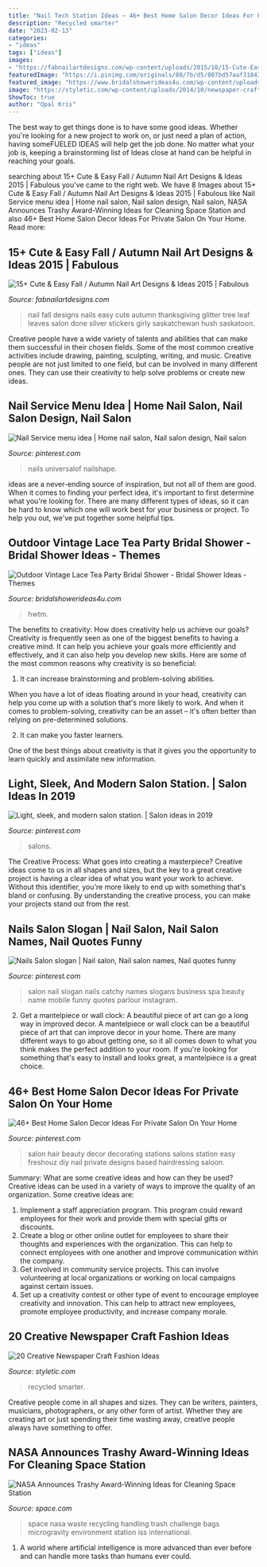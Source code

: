 ```yaml
---
title: "Nail Tech Station Ideas ~ 46+ Best Home Salon Decor Ideas For Private Salon On Your Home"
description: "Recycled smarter"
date: "2023-02-13"
categories:
- "ideas"
tags: ["ideas"]
images:
- "https://fabnailartdesigns.com/wp-content/uploads/2015/10/15-Cute-Easy-Fall-Autumn-Nail-Art-Designs-Ideas-2015-15.jpg"
featuredImage: "https://i.pinimg.com/originals/80/7b/d5/807bd57aaf318435fc5c68a840f74280.jpg"
featured_image: "https://www.bridalshowerideas4u.com/wp-content/uploads/2016/04/Outdoor-Vintage-Lace-Tea-Party-Bridal-Shower-Sweets-Table.jpg"
image: "https://styletic.com/wp-content/uploads/2014/10/newspaper-craft-fashion-ideas/1-creative-newspaper-craft-fashion-ideas.jpg"
ShowToc: true
author: "Opal Kris"
---
```



The best way to get things done is to have some good ideas. Whether you're looking for a new project to work on, or just need a plan of action, having someFUELED IDEAS will help get the job done. No matter what your job is, keeping a brainstorming list of Ideas close at hand can be helpful in reaching your goals.

	

		
searching about 15+ Cute &amp; Easy Fall / Autumn Nail Art Designs &amp; Ideas 2015 | Fabulous you've came to the right web. We have 8 Images about 15+ Cute &amp; Easy Fall / Autumn Nail Art Designs &amp; Ideas 2015 | Fabulous like Nail Service menu idea | Home nail salon, Nail salon design, Nail salon, NASA Announces Trashy Award-Winning Ideas for Cleaning Space Station and also 46+ Best Home Salon Decor Ideas For Private Salon On Your Home. Read more:
		
    
## 15+ Cute &amp; Easy Fall / Autumn Nail Art Designs &amp; Ideas 2015 | Fabulous

<img loading=lazy src="https://fabnailartdesigns.com/wp-content/uploads/2015/10/15-Cute-Easy-Fall-Autumn-Nail-Art-Designs-Ideas-2015-15.jpg" onerror="this.onerror=null;this.src='https://tse4.mm.bing.net/th?id=OIP.puRLaAnmwR8-9snJqCOD0AHaI6&amp;pid=15.1';" alt="15+ Cute &amp; Easy Fall / Autumn Nail Art Designs &amp; Ideas 2015 | Fabulous">

_Source: fabnailartdesigns.com_

>nail fall designs nails easy cute autumn thanksgiving glitter tree leaf leaves salon done silver stickers girly saskatchewan hush saskatoon. 

	

Creative people have a wide variety of talents and abilities that can make them successful in their chosen fields. Some of the most common creative activities include drawing, painting, sculpting, writing, and music. Creative people are not just limited to one field, but can be involved in many different ones. They can use their creativity to help solve problems or create new ideas.

    
## Nail Service Menu Idea | Home Nail Salon, Nail Salon Design, Nail Salon

<img loading=lazy src="https://i.pinimg.com/originals/80/7b/d5/807bd57aaf318435fc5c68a840f74280.jpg" onerror="this.onerror=null;this.src='https://tse4.mm.bing.net/th?id=OIP.lLQPXKUFO8S9Wlx_jfOJDAHaJ4&amp;pid=15.1';" alt="Nail Service menu idea | Home nail salon, Nail salon design, Nail salon">

_Source: pinterest.com_

>nails universalof nailshape. 

	

ideas are a never-ending source of inspiration, but not all of them are good. When it comes to finding your perfect idea, it's important to first determine what you're looking for. There are many different types of ideas, so it can be hard to know which one will work best for your business or project. To help you out, we've put together some helpful tips.

    
## Outdoor Vintage Lace Tea Party Bridal Shower - Bridal Shower Ideas - Themes

<img loading=lazy src="https://www.bridalshowerideas4u.com/wp-content/uploads/2016/04/Outdoor-Vintage-Lace-Tea-Party-Bridal-Shower-Sweets-Table.jpg" onerror="this.onerror=null;this.src='https://tse3.mm.bing.net/th?id=OIP.meIVR2HwY1wS9ja8a8Y9cQHaK0&amp;pid=15.1';" alt="Outdoor Vintage Lace Tea Party Bridal Shower - Bridal Shower Ideas - Themes">

_Source: bridalshowerideas4u.com_

>hwtm. 

	

The benefits to creativity: How does creativity help us achieve our goals?
Creativity is frequently seen as one of the biggest benefits to having a creative mind. It can help you achieve your goals more efficiently and effectively, and it can also help you develop new skills. Here are some of the most common reasons why creativity is so beneficial: 
1. It can increase brainstorming and problem-solving abilities.

When you have a lot of ideas floating around in your head, creativity can help you come up with a solution that's more likely to work. And when it comes to problem-solving, creativity can be an asset – it's often better than relying on pre-determined solutions. 

2. It can make you faster learners.

One of the best things about creativity is that it gives you the opportunity to learn quickly and assimilate new information.

    
## Light, Sleek, And Modern Salon Station. | Salon Ideas In 2019

<img loading=lazy src="https://i.pinimg.com/736x/27/64/c9/2764c9d5d1dd0b669969c4fdd922eef3--hair-salon-design-modern-modern-salon-decor.jpg?b=t" onerror="this.onerror=null;this.src='https://tse1.mm.bing.net/th?id=OIP.bwbHWqh4N2bgxpdochCe5gHaLO&amp;pid=15.1';" alt="Light, sleek, and modern salon station. | Salon ideas in 2019">

_Source: pinterest.com_

>salons. 

	

The Creative Process: What goes into creating a masterpiece?
Creative ideas come to us in all shapes and sizes, but the key to a great creative project is having a clear idea of what you want your work to achieve. Without this identifier, you're more likely to end up with something that's bland or confusing. By understanding the creative process, you can make your projects stand out from the rest.

    
## Nails Salon Slogan | Nail Salon, Nail Salon Names, Nail Quotes Funny

<img loading=lazy src="https://i.pinimg.com/736x/4e/be/99/4ebe997ed95d8c196a07b949e3d40045.jpg" onerror="this.onerror=null;this.src='https://tse4.mm.bing.net/th?id=OIP.CtXFVqwgZsDa_9eEvQOFKgHaJ3&amp;pid=15.1';" alt="Nails Salon slogan | Nail salon, Nail salon names, Nail quotes funny">

_Source: pinterest.com_

>salon nail slogan nails catchy names slogans business spa beauty name mobile funny quotes parlour instagram. 

	

2. Get a mantelpiece or wall clock: A beautiful piece of art can go a long way in improved decor.
A mantelpiece or wall clock can be a beautiful piece of art that can improve decor in your home. There are many different ways to go about getting one, so it all comes down to what you think makes the perfect addition to your room. If you're looking for something that's easy to install and looks great, a mantelpiece is a great choice.

    
## 46+ Best Home Salon Decor Ideas For Private Salon On Your Home

<img loading=lazy src="https://i.pinimg.com/originals/0e/fb/6a/0efb6a21f2798fa03846e2bca9885aed.jpg" onerror="this.onerror=null;this.src='https://tse1.mm.bing.net/th?id=OIP.0MtF7WrJ-8an9P5jwbWC6gHaJ6&amp;pid=15.1';" alt="46+ Best Home Salon Decor Ideas For Private Salon On Your Home">

_Source: pinterest.com_

>salon hair beauty decor decorating stations salons station easy freshouz diy nail private designs based hairdressing saloon. 

	

Summary: What are some creative ideas and how can they be used?
Creative ideas can be used in a variety of ways to improve the quality of an organization. Some creative ideas are:
1. Implement a staff appreciation program. This program could reward employees for their work and provide them with special gifts or discounts.
2. Create a blog or other online outlet for employees to share their thoughts and experiences with the organization. This can help to connect employees with one another and improve communication within the company.
3. Get involved in community service projects. This can involve volunteering at local organizations or working on local campaigns against certain issues.
4. Set up a creativity contest or other type of event to encourage employee creativity and innovation. This can help to attract new employees, promote employee productivity, and increase company morale.

    
## 20 Creative Newspaper Craft Fashion Ideas

<img loading=lazy src="https://styletic.com/wp-content/uploads/2014/10/newspaper-craft-fashion-ideas/1-creative-newspaper-craft-fashion-ideas.jpg" onerror="this.onerror=null;this.src='https://tse3.mm.bing.net/th?id=OIP.3L-RDj_UX0R3SWWLmrmaMwHaKf&amp;pid=15.1';" alt="20 Creative Newspaper Craft Fashion Ideas">

_Source: styletic.com_

>recycled smarter. 

	

Creative people come in all shapes and sizes. They can be writers, painters, musicians, photographers, or any other form of artist. Whether they are creating art or just spending their time wasting away, creative people always have something to offer.

    
## NASA Announces Trashy Award-Winning Ideas For Cleaning Space Station

<img loading=lazy src="https://cdn.mos.cms.futurecdn.net/AGGUcT3AwaUinYPmxB76Bo-1200-80.jpg" onerror="this.onerror=null;this.src='https://tse4.mm.bing.net/th?id=OIP.try7ULsMVCHKUfB8vFr7bgHaE6&amp;pid=15.1';" alt="NASA Announces Trashy Award-Winning Ideas for Cleaning Space Station">

_Source: space.com_

>space nasa waste recycling handling trash challenge bags microgravity environment station iss international. 

	

1. A world where artificial intelligence is more advanced than ever before and can handle more tasks than humans ever could. 


